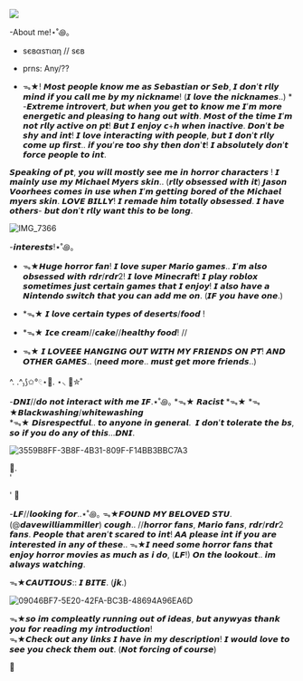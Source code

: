

![](https://komarev.com/ghpvc/?username=sebvsene)

-About me!⋆˚꩜｡
* ѕєвαѕтιαη // ѕєв
* prns: Any/??

* ᯓ★! 𝙈𝙤𝙨𝙩 𝙥𝙚𝙤𝙥𝙡𝙚 𝙠𝙣𝙤𝙬 𝙢𝙚 𝙖𝙨 𝙎𝙚𝙗𝙖𝙨𝙩𝙞𝙖𝙣 𝙤𝙧 𝙎𝙚𝙗, 𝙄 𝙙𝙤𝙣’𝙩 𝙧𝙡𝙡𝙮 𝙢𝙞𝙣𝙙 𝙞𝙛 𝙮𝙤𝙪 𝙘𝙖𝙡𝙡 𝙢𝙚 𝙗𝙮 𝙢𝙮 𝙣𝙞𝙘𝙠𝙣𝙖𝙢𝙚! (𝙄 𝙡𝙤𝙫𝙚 𝙩𝙝𝙚 𝙣𝙞𝙘𝙠𝙣𝙖𝙢𝙚𝙨..) * -𝙀𝙭𝙩𝙧𝙚𝙢𝙚 𝙞𝙣𝙩𝙧𝙤𝙫𝙚𝙧𝙩, 𝙗𝙪𝙩 𝙬𝙝𝙚𝙣 𝙮𝙤𝙪 𝙜𝙚𝙩 𝙩𝙤 𝙠𝙣𝙤𝙬 𝙢𝙚 𝙄’𝙢 𝙢𝙤𝙧𝙚 𝙚𝙣𝙚𝙧𝙜𝙚𝙩𝙞𝙘 𝙖𝙣𝙙 𝙥𝙡𝙚𝙖𝙨𝙞𝙣𝙜 𝙩𝙤 𝙝𝙖𝙣𝙜 𝙤𝙪𝙩 𝙬𝙞𝙩𝙝. 𝙈𝙤𝙨𝙩 𝙤𝙛 𝙩𝙝𝙚 𝙩𝙞𝙢𝙚 𝙄’𝙢 𝙣𝙤𝙩 𝙧𝙡𝙡𝙮 𝙖𝙘𝙩𝙞𝙫𝙚 𝙤𝙣 𝙥𝙩! 𝘽𝙪𝙩 𝙄 𝙚𝙣𝙟𝙤𝙮 𝙘+𝙝 𝙬𝙝𝙚𝙣 𝙞𝙣𝙖𝙘𝙩𝙞𝙫𝙚. 𝘿𝙤𝙣’𝙩 𝙗𝙚 𝙨𝙝𝙮 𝙖𝙣𝙙 𝙞𝙣𝙩! 𝙄 𝙡𝙤𝙫𝙚 𝙞𝙣𝙩𝙚𝙧𝙖𝙘𝙩𝙞𝙣𝙜 𝙬𝙞𝙩𝙝 𝙥𝙚𝙤𝙥𝙡𝙚, 𝙗𝙪𝙩 𝙄 𝙙𝙤𝙣’𝙩 𝙧𝙡𝙡𝙮 𝙘𝙤𝙢𝙚 𝙪𝙥 𝙛𝙞𝙧𝙨𝙩.. 𝙞𝙛 𝙮𝙤𝙪’𝙧𝙚 𝙩𝙤𝙤 𝙨𝙝𝙮 𝙩𝙝𝙚𝙣 𝙙𝙤𝙣'𝙩! 𝙄 𝙖𝙗𝙨𝙤𝙡𝙪𝙩𝙚𝙡𝙮 𝙙𝙤𝙣’𝙩 𝙛𝙤𝙧𝙘𝙚 𝙥𝙚𝙤𝙥𝙡𝙚 𝙩𝙤 𝙞𝙣𝙩.

𝙎𝙥𝙚𝙖𝙠𝙞𝙣𝙜 𝙤𝙛 𝙥𝙩, 𝙮𝙤𝙪 𝙬𝙞𝙡𝙡 𝙢𝙤𝙨𝙩𝙡𝙮 𝙨𝙚𝙚 𝙢𝙚 𝙞𝙣 𝙝𝙤𝙧𝙧𝙤𝙧 𝙘𝙝𝙖𝙧𝙖𝙘𝙩𝙚𝙧𝙨 ! 𝙄 𝙢𝙖𝙞𝙣𝙡𝙮 𝙪𝙨𝙚 𝙢𝙮 𝙈𝙞𝙘𝙝𝙖𝙚𝙡 𝙈𝙮𝙚𝙧𝙨 𝙨𝙠𝙞𝙣.. (𝙧𝙡𝙡𝙮 𝙤𝙗𝙨𝙚𝙨𝙨𝙚𝙙 𝙬𝙞𝙩𝙝 𝙞𝙩) 𝙅𝙖𝙨𝙤𝙣 𝙑𝙤𝙤𝙧𝙝𝙚𝙚𝙨 𝙘𝙤𝙢𝙚𝙨 𝙞𝙣 𝙪𝙨𝙚 𝙬𝙝𝙚𝙣 𝙄’𝙢 𝙜𝙚𝙩𝙩𝙞𝙣𝙜 𝙗𝙤𝙧𝙚𝙙 𝙤𝙛 𝙩𝙝𝙚 𝙈𝙞𝙘𝙝𝙖𝙚𝙡 𝙢𝙮𝙚𝙧𝙨 𝙨𝙠𝙞𝙣. 𝙇𝙊𝙑𝙀 𝘽𝙄𝙇𝙇𝙔! 𝙄 𝙧𝙚𝙢𝙖𝙙𝙚 𝙝𝙞𝙢 𝙩𝙤𝙩𝙖𝙡𝙡𝙮 𝙤𝙗𝙨𝙚𝙨𝙨𝙚𝙙. 𝙄 𝙝𝙖𝙫𝙚 𝙤𝙩𝙝𝙚𝙧𝙨- 𝙗𝙪𝙩 𝙙𝙤𝙣’𝙩 𝙧𝙡𝙡𝙮 𝙬𝙖𝙣𝙩 𝙩𝙝𝙞𝙨 𝙩𝙤 𝙗𝙚 𝙡𝙤𝙣𝙜.


![IMG_7366](https://github.com/user-attachments/assets/83617227-d94d-4473-a296-8b08713ea6b5)


-𝙞𝙣𝙩𝙚𝙧𝙚𝙨𝙩𝙨!⋆˚꩜｡
* ᯓ★𝙃𝙪𝙜𝙚 𝙝𝙤𝙧𝙧𝙤𝙧 𝙛𝙖𝙣! 𝙄 𝙡𝙤𝙫𝙚 𝙨𝙪𝙥𝙚𝙧 𝙈𝙖𝙧𝙞𝙤 𝙜𝙖𝙢𝙚𝙨.. 𝙄’𝙢 𝙖𝙡𝙨𝙤 𝙤𝙗𝙨𝙚𝙨𝙨𝙚𝙙 𝙬𝙞𝙩𝙝 𝙧𝙙𝙧/𝙧𝙙𝙧2! 𝙄 𝙡𝙤𝙫𝙚 𝙈𝙞𝙣𝙚𝙘𝙧𝙖𝙛𝙩! 𝙄 𝙥𝙡𝙖𝙮 𝙧𝙤𝙗𝙡𝙤𝙭 𝙨𝙤𝙢𝙚𝙩𝙞𝙢𝙚𝙨 𝙟𝙪𝙨𝙩 𝙘𝙚𝙧𝙩𝙖𝙞𝙣 𝙜𝙖𝙢𝙚𝙨 𝙩𝙝𝙖𝙩 𝙄 𝙚𝙣𝙟𝙤𝙮! 𝙄 𝙖𝙡𝙨𝙤 𝙝𝙖𝙫𝙚 𝙖 𝙉𝙞𝙣𝙩𝙚𝙣𝙙𝙤 𝙨𝙬𝙞𝙩𝙘𝙝 𝙩𝙝𝙖𝙩 𝙮𝙤𝙪 𝙘𝙖𝙣 𝙖𝙙𝙙 𝙢𝙚 𝙤𝙣. (𝙄𝙁 𝙮𝙤𝙪 𝙝𝙖𝙫𝙚 𝙤𝙣𝙚.)


* *ᯓ★ 𝙄 𝙡𝙤𝙫𝙚 𝙘𝙚𝙧𝙩𝙖𝙞𝙣 𝙩𝙮𝙥𝙚𝙨 𝙤𝙛 𝙙𝙚𝙨𝙚𝙧𝙩𝙨/𝙛𝙤𝙤𝙙 !
  
* *ᯓ★ 𝙄𝙘𝙚 𝙘𝙧𝙚𝙖𝙢//𝙘𝙖𝙠𝙚//𝙝𝙚𝙖𝙡𝙩𝙝𝙮 𝙛𝙤𝙤𝙙! // 

* ᯓ★ 𝙄 𝙇𝙊𝙑𝙀𝙀𝙀 𝙃𝘼𝙉𝙂𝙄𝙉𝙂 𝙊𝙐𝙏 𝙒𝙄𝙏𝙃 𝙈𝙔 𝙁𝙍𝙄𝙀𝙉𝘿𝙎 𝙊𝙉 𝙋𝙏! 𝘼𝙉𝘿 𝙊𝙏𝙃𝙀𝙍 𝙂𝘼𝙈𝙀𝙎.. (𝙣𝙚𝙚𝙙 𝙢𝙤𝙧𝙚.. 𝙢𝙪𝙨𝙩 𝙜𝙚𝙩 𝙢𝙤𝙧𝙚 𝙛𝙧𝙞𝙚𝙣𝙙𝙨..)

^. .^₎⟆✩°𓏲⋆🌿. ⋆⸜ 🍵✮˚

 -𝘿𝙉𝙄//𝙙𝙤 𝙣𝙤𝙩 𝙞𝙣𝙩𝙚𝙧𝙖𝙘𝙩 𝙬𝙞𝙩𝙝 𝙢𝙚 𝙄𝙁.⋆˚꩜｡
 *ᯓ★ 𝙍𝙖𝙘𝙞𝙨𝙩 *ᯓ★ 
 *ᯓ★𝘽𝙡𝙖𝙘𝙠𝙬𝙖𝙨𝙝𝙞𝙣𝙜/𝙬𝙝𝙞𝙩𝙚𝙬𝙖𝙨𝙝𝙞𝙣𝙜  
 *ᯓ★ 𝘿𝙞𝙨𝙧𝙚𝙨𝙥𝙚𝙘𝙩𝙛𝙪𝙡.. 𝙩𝙤 𝙖𝙣𝙮𝙤𝙣𝙚 𝙞𝙣 𝙜𝙚𝙣𝙚𝙧𝙖𝙡. 
 𝙄 𝙙𝙤𝙣’𝙩 𝙩𝙤𝙡𝙚𝙧𝙖𝙩𝙚 𝙩𝙝𝙚 𝙗𝙨, 𝙨𝙤 𝙞𝙛 𝙮𝙤𝙪 𝙙𝙤 𝙖𝙣𝙮 𝙤𝙛 𝙩𝙝𝙞𝙨…𝘿𝙉𝙄. 

![3559B8FF-3B8F-4B31-809F-F14BB3BBC7A3](https://github.com/user-attachments/assets/e1e4b236-00f6-4c37-8e93-da6212621e0e)

  🍃.        
             '

 '
       🍂

-𝙇𝙁//𝙡𝙤𝙤𝙠𝙞𝙣𝙜 𝙛𝙤𝙧..⋆˚꩜｡
ᯓ★𝙁𝙊𝙐𝙉𝘿 𝙈𝙔 𝘽𝙀𝙇𝙊𝙑𝙀𝘿 𝙎𝙏𝙐.(@𝙙𝙖𝙫𝙚𝙬𝙞𝙡𝙡𝙞𝙖𝙢𝙢𝙞𝙡𝙡𝙚𝙧) 𝙘𝙤𝙪𝙜𝙝.. 
//𝙝𝙤𝙧𝙧𝙤𝙧 𝙛𝙖𝙣𝙨, 𝙈𝙖𝙧𝙞𝙤 𝙛𝙖𝙣𝙨, 𝙧𝙙𝙧/𝙧𝙙𝙧2 𝙛𝙖𝙣𝙨. 𝙋𝙚𝙤𝙥𝙡𝙚 𝙩𝙝𝙖𝙩 𝙖𝙧𝙚𝙣’𝙩 𝙨𝙘𝙖𝙧𝙚𝙙 𝙩𝙤 𝙞𝙣𝙩! 𝘼𝘼 𝙥𝙡𝙚𝙖𝙨𝙚 𝙞𝙣𝙩 𝙞𝙛 𝙮𝙤𝙪 𝙖𝙧𝙚 𝙞𝙣𝙩𝙚𝙧𝙚𝙨𝙩𝙚𝙙 𝙞𝙣 𝙖𝙣𝙮 𝙤𝙛 𝙩𝙝𝙚𝙨𝙚.. 
ᯓ★𝙄 𝙣𝙚𝙚𝙙 𝙨𝙤𝙢𝙚 𝙝𝙤𝙧𝙧𝙤𝙧 𝙛𝙖𝙣𝙨 𝙩𝙝𝙖𝙩 𝙚𝙣𝙟𝙤𝙮 𝙝𝙤𝙧𝙧𝙤𝙧 𝙢𝙤𝙫𝙞𝙚𝙨 𝙖𝙨 𝙢𝙪𝙘𝙝 𝙖𝙨 𝙞 𝙙𝙤, (𝙇𝙁!) 𝙊𝙣 𝙩𝙝𝙚 𝙡𝙤𝙤𝙠𝙤𝙪𝙩.. 𝙞𝙢 𝙖𝙡𝙬𝙖𝙮𝙨 𝙬𝙖𝙩𝙘𝙝𝙞𝙣𝙜.

ᯓ★𝘾𝘼𝙐𝙏𝙄𝙊𝙐𝙎:: 𝙄 𝘽𝙄𝙏𝙀. (𝙟𝙠.)


![09046BF7-5E20-42FA-BC3B-48694A96EA6D](https://github.com/user-attachments/assets/6cec2a34-9dd1-480f-a098-dfee90d76fb3)


ᯓ★𝙨𝙤 𝙞𝙢 𝙘𝙤𝙢𝙥𝙡𝙚𝙖𝙩𝙡𝙮 𝙧𝙪𝙣𝙣𝙞𝙣𝙜 𝙤𝙪𝙩 𝙤𝙛 𝙞𝙙𝙚𝙖𝙨, 𝙗𝙪𝙩 𝙖𝙣𝙮𝙬𝙮𝙖𝙨 𝙩𝙝𝙖𝙣𝙠 𝙮𝙤𝙪 𝙛𝙤𝙧 𝙧𝙚𝙖𝙙𝙞𝙣𝙜 𝙢𝙮 𝙞𝙣𝙩𝙧𝙤𝙙𝙪𝙘𝙩𝙞𝙤𝙣!   
ᯓ★𝘾𝙝𝙚𝙘𝙠 𝙤𝙪𝙩 𝙖𝙣𝙮 𝙡𝙞𝙣𝙠𝙨 𝙄 𝙝𝙖𝙫𝙚 𝙞𝙣 𝙢𝙮 𝙙𝙚𝙨𝙘𝙧𝙞𝙥𝙩𝙞𝙤𝙣! 𝙄 𝙬𝙤𝙪𝙡𝙙 𝙡𝙤𝙫𝙚 𝙩𝙤 𝙨𝙚𝙚 𝙮𝙤𝙪 𝙘𝙝𝙚𝙘𝙠 𝙩𝙝𝙚𝙢 𝙤𝙪𝙩. (𝙉𝙤𝙩 𝙛𝙤𝙧𝙘𝙞𝙣𝙜 𝙤𝙛 𝙘𝙤𝙪𝙧𝙨𝙚)

🍓
